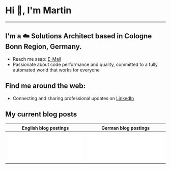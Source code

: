 # Hi :wave:, I'm Martin
---
<!-- Nice Links
GitHub Emoji Cheat Sheet - https://github.com/ikatyang/emoji-cheat-sheet
-->

## I'm a :cloud: Solutions Architect based in Cologne Bonn Region, Germany.

<!--
- I'm currently working full-time with awesome peeps at **[novaCapta](https://www.novacapta.de/)**
-->
- Reach me asap: [E-Mail](mailto:me@samtrion.net)
- Passionate about code performance and quality, committed to a fully automated world that works for everyone

## Find me around the web:
- Connecting and sharing professional updates on [LinkedIn](https://www.linkedin.com/in/martin-stuehmer/)

## My current blog posts 

<table align="center">
    <thead>
        <tr>
            <th>English blog postings</th>
            <th>German blog postings</th>
        </tr>
    </thead>
    <tbody>
        <tr>
            <td>
                <a href="https://daily-devops.net/en/" title="Daily DevOps & .NET - English Feed">
                    <img src="metrics.dailydevops.en.rss.svg" alt="Daily DevOps & .NET - English Feed" title="Daily DevOps & .NET - English Feed" />
                </a>
            </td>
            <td>
                <a href="https://daily-devops.net/de/" title="Daily DevOps & .NET - German Feed">
                    <img src="metrics.dailydevops.de.rss.svg" alt="Daily DevOps & .NET - German Feed" title="Daily DevOps & .NET - German Feed" />
                </a>
            </td>
        </tr>
    </tbody>
</table>

<!--
- Updating my personal website with examples of my work on <a href="https://samtrion.net">samtrion.net</a>

![Stats](https://github-readme-stats.vercel.app/api?username=samtrion&show_icons=true&count_private=true)
-->
